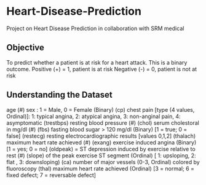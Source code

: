 # Heart-Disease-Prediction
Project on Heart Disease Prediction in collaboration with SRM medical

## Objective
To predict whether a patient is at risk for a heart attack. This is a binary outcome.
Positive (+) = 1, patient is at risk Negative (-) = 0, patient is not at risk

## Understanding the Dataset
age (#)
sex : 1 = Male, 0 = Female (Binary)
(cp) chest pain [type (4 values, Ordinal)]: 1: typical angina, 2: atypical angina, 3: non-anginal pain, 4: asymptomatic
(trestbps) resting blood pressure (#)
(chol) serum cholestoral in mg/dl (#)
(fbs) fasting blood sugar > 120 mg/dl (Binary) [1 = true; 0 = false]
(restecg) resting electrocardiographic results [values 0,1,2]
(thalach) maximum heart rate achieved (#)
(exang) exercise induced angina (Binary) [1 = yes; 0 = no]
(oldpeak) = ST depression induced by exercise relative to rest (#)
(slope) of the peak exercise ST segment (Ordinal) [ 1: upsloping, 2: flat , 3: downsloping)
(ca) number of major vessels (0-3, Ordinal) colored by fluoroscopy
(thal) maximum heart rate achieved (Ordinal) [3 = normal; 6 = fixed defect; 7 = reversable defect]
